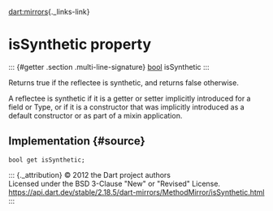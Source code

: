 [dart:mirrors](../../dart-mirrors/dart-mirrors-library){._links-link}

isSynthetic property
====================

::: {#getter .section .multi-line-signature}
[bool](../../dart-core/bool-class) isSynthetic
:::

Returns true if the reflectee is synthetic, and returns false otherwise.

A reflectee is synthetic if it is a getter or setter implicitly
introduced for a field or Type, or if it is a constructor that was
implicitly introduced as a default constructor or as part of a mixin
application.

Implementation {#source}
--------------

``` {.language-dart data-language="dart"}
bool get isSynthetic;
```

::: {._attribution}
© 2012 the Dart project authors\
Licensed under the BSD 3-Clause \"New\" or \"Revised\" License.\
<https://api.dart.dev/stable/2.18.5/dart-mirrors/MethodMirror/isSynthetic.html>
:::
